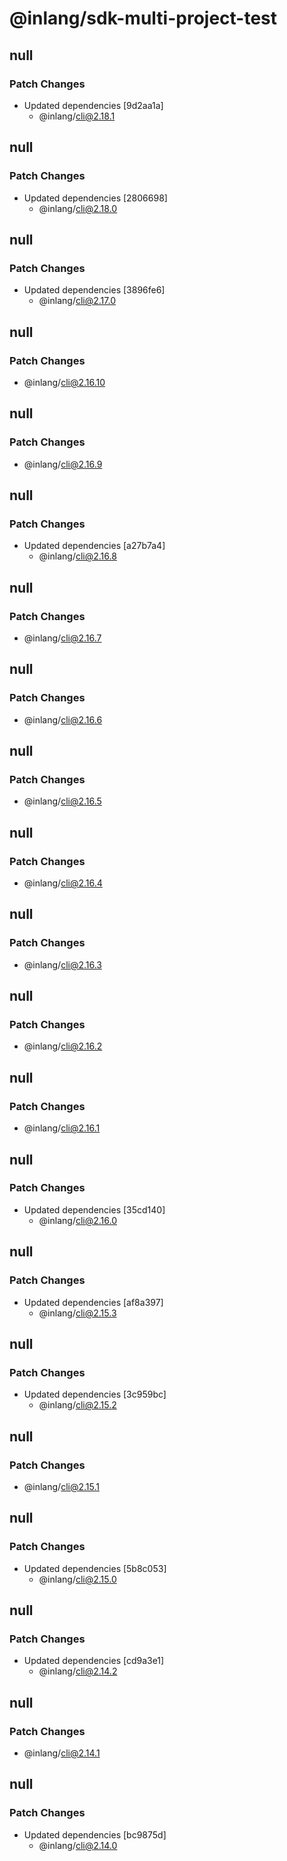 # @inlang/sdk-multi-project-test

## null

### Patch Changes

- Updated dependencies [9d2aa1a]
  - @inlang/cli@2.18.1

## null

### Patch Changes

- Updated dependencies [2806698]
  - @inlang/cli@2.18.0

## null

### Patch Changes

- Updated dependencies [3896fe6]
  - @inlang/cli@2.17.0

## null

### Patch Changes

- @inlang/cli@2.16.10

## null

### Patch Changes

- @inlang/cli@2.16.9

## null

### Patch Changes

- Updated dependencies [a27b7a4]
  - @inlang/cli@2.16.8

## null

### Patch Changes

- @inlang/cli@2.16.7

## null

### Patch Changes

- @inlang/cli@2.16.6

## null

### Patch Changes

- @inlang/cli@2.16.5

## null

### Patch Changes

- @inlang/cli@2.16.4

## null

### Patch Changes

- @inlang/cli@2.16.3

## null

### Patch Changes

- @inlang/cli@2.16.2

## null

### Patch Changes

- @inlang/cli@2.16.1

## null

### Patch Changes

- Updated dependencies [35cd140]
  - @inlang/cli@2.16.0

## null

### Patch Changes

- Updated dependencies [af8a397]
  - @inlang/cli@2.15.3

## null

### Patch Changes

- Updated dependencies [3c959bc]
  - @inlang/cli@2.15.2

## null

### Patch Changes

- @inlang/cli@2.15.1

## null

### Patch Changes

- Updated dependencies [5b8c053]
  - @inlang/cli@2.15.0

## null

### Patch Changes

- Updated dependencies [cd9a3e1]
  - @inlang/cli@2.14.2

## null

### Patch Changes

- @inlang/cli@2.14.1

## null

### Patch Changes

- Updated dependencies [bc9875d]
  - @inlang/cli@2.14.0
